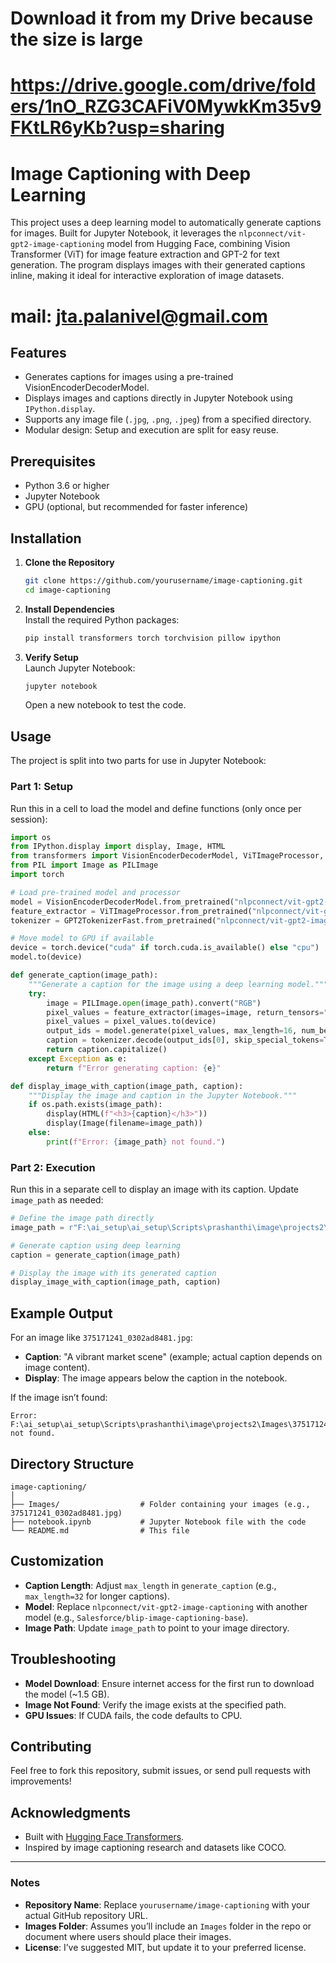 # Download it from my Drive because the size is large


# https://drive.google.com/drive/folders/1nO_RZG3CAFiV0MywkKm35v9FKtLR6yKb?usp=sharing


# Image Captioning with Deep Learning

This project uses a deep learning model to automatically generate captions for images. Built for Jupyter Notebook, it leverages the `nlpconnect/vit-gpt2-image-captioning` model from Hugging Face, combining Vision Transformer (ViT) for image feature extraction and GPT-2 for text generation. The program displays images with their generated captions inline, making it ideal for interactive exploration of image datasets.

# mail: jta.palanivel@gmail.com

## Features
- Generates captions for images using a pre-trained VisionEncoderDecoderModel.
- Displays images and captions directly in Jupyter Notebook using `IPython.display`.
- Supports any image file (`.jpg`, `.png`, `.jpeg`) from a specified directory.
- Modular design: Setup and execution are split for easy reuse.

## Prerequisites
- Python 3.6 or higher
- Jupyter Notebook
- GPU (optional, but recommended for faster inference)

## Installation

1. **Clone the Repository**  
   ```bash
   git clone https://github.com/yourusername/image-captioning.git
   cd image-captioning
   ```

2. **Install Dependencies**  
   Install the required Python packages:
   ```bash
   pip install transformers torch torchvision pillow ipython
   ```

3. **Verify Setup**  
   Launch Jupyter Notebook:
   ```bash
   jupyter notebook
   ```
   Open a new notebook to test the code.

## Usage

The project is split into two parts for use in Jupyter Notebook:

### Part 1: Setup
Run this in a cell to load the model and define functions (only once per session):
```python
import os
from IPython.display import display, Image, HTML
from transformers import VisionEncoderDecoderModel, ViTImageProcessor, GPT2TokenizerFast
from PIL import Image as PILImage
import torch

# Load pre-trained model and processor
model = VisionEncoderDecoderModel.from_pretrained("nlpconnect/vit-gpt2-image-captioning")
feature_extractor = ViTImageProcessor.from_pretrained("nlpconnect/vit-gpt2-image-captioning")
tokenizer = GPT2TokenizerFast.from_pretrained("nlpconnect/vit-gpt2-image-captioning")

# Move model to GPU if available
device = torch.device("cuda" if torch.cuda.is_available() else "cpu")
model.to(device)

def generate_caption(image_path):
    """Generate a caption for the image using a deep learning model."""
    try:
        image = PILImage.open(image_path).convert("RGB")
        pixel_values = feature_extractor(images=image, return_tensors="pt").pixel_values
        pixel_values = pixel_values.to(device)
        output_ids = model.generate(pixel_values, max_length=16, num_beams=4, early_stopping=True)
        caption = tokenizer.decode(output_ids[0], skip_special_tokens=True)
        return caption.capitalize()
    except Exception as e:
        return f"Error generating caption: {e}"

def display_image_with_caption(image_path, caption):
    """Display the image and caption in the Jupyter Notebook."""
    if os.path.exists(image_path):
        display(HTML(f"<h3>{caption}</h3>"))
        display(Image(filename=image_path))
    else:
        print(f"Error: {image_path} not found.")
```

### Part 2: Execution
Run this in a separate cell to display an image with its caption. Update `image_path` as needed:
```python
# Define the image path directly
image_path = r"F:\ai_setup\ai_setup\Scripts\prashanthi\image\projects2\Images\375171241_0302ad8481.jpg"

# Generate caption using deep learning
caption = generate_caption(image_path)

# Display the image with its generated caption
display_image_with_caption(image_path, caption)
```

## Example Output
For an image like `375171241_0302ad8481.jpg`:
- **Caption**: "A vibrant market scene" (example; actual caption depends on image content).
- **Display**: The image appears below the caption in the notebook.

If the image isn’t found:
```
Error: F:\ai_setup\ai_setup\Scripts\prashanthi\image\projects2\Images\375171241_0302ad8481.jpg not found.
```

## Directory Structure
```
image-captioning/
│
├── Images/                  # Folder containing your images (e.g., 375171241_0302ad8481.jpg)
├── notebook.ipynb           # Jupyter Notebook file with the code
└── README.md                # This file
```

## Customization
- **Caption Length**: Adjust `max_length` in `generate_caption` (e.g., `max_length=32` for longer captions).
- **Model**: Replace `nlpconnect/vit-gpt2-image-captioning` with another model (e.g., `Salesforce/blip-image-captioning-base`).
- **Image Path**: Update `image_path` to point to your image directory.

## Troubleshooting
- **Model Download**: Ensure internet access for the first run to download the model (~1.5 GB).
- **Image Not Found**: Verify the image exists at the specified path.
- **GPU Issues**: If CUDA fails, the code defaults to CPU.

## Contributing
Feel free to fork this repository, submit issues, or send pull requests with improvements!



## Acknowledgments
- Built with [Hugging Face Transformers](https://huggingface.co/transformers).
- Inspired by image captioning research and datasets like COCO.

---

### Notes
- **Repository Name**: Replace `yourusername/image-captioning` with your actual GitHub repository URL.
- **Images Folder**: Assumes you’ll include an `Images` folder in the repo or document where users should place their images.
- **License**: I’ve suggested MIT, but update it to your preferred license.
